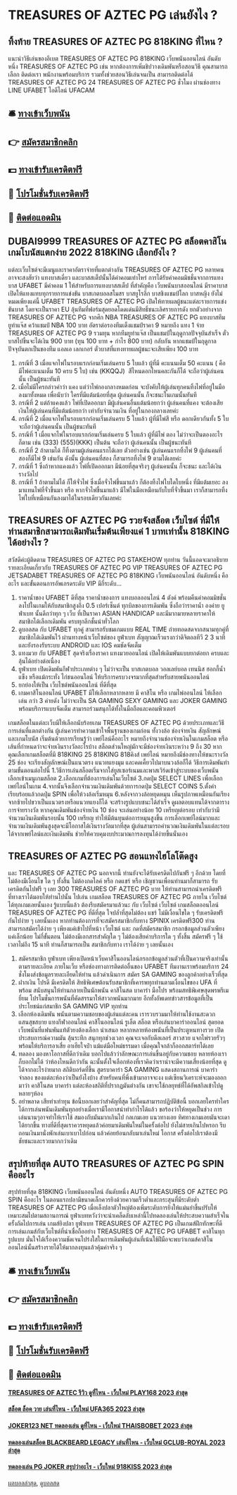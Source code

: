 # TREASURES OF AZTEC PG เล่นยังไง ?
## ทิ้งท้าย TREASURES OF AZTEC PG 818KING ที่ไหน ?
แนะนำวิธีเล่นของอีเบต TREASURES OF AZTEC PG 818KING เว็บพนันออนไลน์ อันดับหนึ่ง TREASURES OF AZTEC PG เช่น หากต้องการเพิ่มชิปวางเดิมพันหรือสอนวิธี คุณสามารถเลือก ติดต่อเรา พนักงานพร้อมบริการ รวมทั้งช่วยสอนวิธีเล่นจนเป็น สามารถติดต่อได้ TREASURES OF AZTEC PG 24 TREASURES OF AZTEC PG ชั่วโมง ผ่านช่องทาง LINE UFABET ไอดีไลน์ UFACAM

## 🛎 [ทางเข้าเว็บพนัน](https://bit.ly/3SdLNi2)
## 👉 [สมัครสมาชิกคลิก](https://bit.ly/3SdLNi2)
## 💵 [ทางเข้ารับเครดิตฟรี](https://bit.ly/3dyRKHj)
## 👑 [โปรโมชั่นรับเครดิตฟรี](https://bit.ly/3dyRKHj)
## 📱 [ติดต่อแอดมิน](https://bit.ly/3dyRKHj)

## DUBAI9999 TREASURES OF AZTEC PG สล็อตคาสิโน เกมโบนัสแตกง่าย 2022 818KING เลือกยังไง ?
แต่ละเว็บไซต์จะมีเมนูและราคาอัตราจ่ายที่แตกต่างกัน TREASURES OF AZTEC PG หลายคนอาจจะสงสัยว่า แทงบาสเดี่ยว และบาสสเต็ปนั้นได้ค่าคอมเท่าไหร่ การได้รับค่าคอมมิชชั่นจากการแทงบาส UFABET มีค่าคอม 1 ให้สำหรับการแทงบาสสเต็ป ที่สำคัญคือ เว็บพนันบาสออนไลน์ มีราคาบาสเปิดให้แทงแทบทุกรายการแข่งขัน บาสเกตบอลสโมสร บาสยูโรลีก บาสชิงแชมป์โลก บาสหญิง
ยังไม่หมดเพียงแค่นี้ UFABET TREASURES OF AZTEC PG เปิดให้ทายผลผู้ชนะแต่ละรายการแข่งขันบาส โดยจะเป็นราคา EU ลุ้นทีมที่ฟอร์มสุดยอดโดดเด่นมีสิทธิ์ชนะเลิศรายการดัง ยกตัวอย่างจาก TREASURES OF AZTEC PG จากศึก NBA TREASURES OF AZTEC PG แทงบาสทีม ยูท่าแจ๊ส คว้าแชมป์ NBA 100 บาท อัตราต่อรองทีมเต็งแชมป์ราคา 9 หมายถึง แทง 1 จ่าย TREASURES OF AZTEC PG 9 รวมทุน หากทีมยูท่าแจ๊ส เป็นแชมป์ในฤดูกาลปัจจุบันสำเร็จ ตั๋วบาสไปขึ้นจะได้เงิน 900 บาท (ทุน 100 บาท + กำไร 800 บาท) กลับกัน หากแชมป์ในฤดูกาลปัจจุบันตกเป็นของทีม แอลเอ เลกเกอร์ ตั๋วบาสที่แทงทายผลผู้ชนะจะเสียเพียง 100 บาท
1. กรณีที่ 3 เมื่อแจกไพ่ในรอบแรกก่อนเริ่มเล่นครบ 5 ใบแล้ว ผู้ที่มี คะแนนเต็ม 50 คะแนน ( คือ มีไพ่คะแนนเต็ม 10 ครบ 5 ใบ) เช่น (KKQQJ)  สีไหนดอกไหนคละกันก็ได้ จะถือว่าผู้เล่นคนนั้น เป็นผู้ชนะทันที
2. เมื่อไม่มีใครกล่าวคำว่า แคง แต่ว่าไพ่กองกลางหมดก่อน จะบังคับให้ผู้เล่นทุกคนทิ้งไพ่ที่อยู่ในมือลงมาทั้งหมด เพื่อนับว่า ใครที่มีแต้มน้อยที่สุด ผู้เล่นคนนั้น ก็จะชนะในเกมนั้นทันที
3. กรณีที่ 2 แต่ถ้าแคงแล้ว ไพ่ที่เปิดออกมา มีผู้เล่นคนอื่นแต้มน้อยกว่า ผู้เล่นคนที่แคง จะต้องเสียเงินให้ผู้เล่นคนที่มีแต้มน้อยกว่า เท่ากับจำนวนเงิน ที่อยู่ในกองกลางเลยค่ะ
4. กรณีที่ 2 เมื่อแจกไพ่ในรอบแรกก่อนเริ่มเล่นครบ 5 ใบแล้ว ผู้ที่มีไพ่สี หรือ ดอกเดียวกันทั้ง 5 ใบ จะถือว่าผู้เล่นคนนั้น เป็นผู้ชนะทันที
5. กรณีที่ 1 เมื่อแจกไพ่ในรอบแรกก่อนเริ่มเล่นครบ 5 ใบแล้ว ผู้ที่มีไพ่ ตอง ไม่ว่าจะเป็นตองอะไรก็ตาม เช่น (333) (555)(KKK) เป็นต้น จะถือว่า ผู้เล่นคนนั้น เป็นผู้ชนะทันที
6. กรณีที่ 2 ถ้าตามได้ ก็ทิ้งตามผู้เล่นคนแรกได้เลย ตัวอย่างเช่น ผู้เล่นคนแรกทิ้งไพ่ 9 ผู้เล่นคนที่สองก็มีไพ่ 9 เช่นกัน ดังนั้น ผู้เล่นคนที่สอง ก็สามารถทิ้งไพ่ 9 ตามได้เลยค่ะ
7. กรณีที่ 1 ซึ่งถ้าหากแคงแล้ว ไพ่ที่เปิดออกมา มีน้อยที่สุดจริงๆ ผู้เล่นคนนั้น ก็จะชนะ และได้เงินรางวัลไป
8. กรณีที่ 1 ถ้าตามไม่ได้ ก็ให้จั่วไพ่ ซึ่งเมื่อจั่วไพ่ขึ้นมาแล้ว ก็ต้องทิ้งไพ่ใบใดใบหนึ่ง ที่มีแต้มเยอะ ลงมาแทนไพ่ที่จั่วขึ้นมา หรือ หากจั่วไพ่ขึ้นมาแล้ว มีไพ่ในมือเหมือนกับใบที่จั่วขึ้นมา เราก็สามารถทิ้งไพ่ใบที่เหมือนกันลงมาได้ในรอบเดียวกันเลยค่ะ

## TREASURES OF AZTEC PG รวยจังสล็อต เว็บไซต์ ที่มีให้ท่านสมาชิกสามารถเดิมพันเริ่มต้นเพียงแค่ 1 บาทเท่านั้น 818KING ได้อย่างไร ?
สวัสดีค่ะผู้ติดตาม TREASURES OF AZTEC PG STAKEHOW ทุกท่าน วันนี้แอดจะมาอธิบายรายละเอียดเกี่ยวกับ TREASURES OF AZTEC PG VIP TREASURES OF AZTEC PG JETSADABET TREASURES OF AZTEC PG 818KING เว็บพนันออนไลน์ อันดับหนึ่ง คืออะไร และขั้นตอนการอัพเกรดระดับ VIP มีกี่ระดับ...
1. ราคาน้ำของ UFABET ดีที่สุด ราคาน้ำของการ แทงบอลออนไลน์ 4 ตังค์ พร้อมคืนค่าคอมมิชชั่น ลงไปในเกมให้กับสมาชิกสูงถึง 0.5 เปอร์เซ็นต์ ทุกบิลของการเดิมพัน ซึ่งถือว่าราคาน้ำ องค่าย ยูฟ่าเบท นั้นดีกว่าทุก ๆ เว็บ ที่เป็นราคา ASIAN HANDICAP และมีมากมายหลายราคาให้สมาชิกได้เลือกเดิมพัน ครบทุกลีกชั้นนำทั่วโลก
2. ดูบอลสด กับ UFABET ทุกคู่ สามารถรับชมเกมแบบ REAL TIME ถ่ายทอดสดจากสนามทุกคู่ที่สมาชิกได้เดิมพันไว้ ผ่านทางหน้าเว็บไซต์ของ ยูฟ่าเบท สัญญาณเร็วแรงกว่าดิจิตอลทีวี 2 3 นาที และยังรองรับระบบ ANDROID และ IOS คมชัดจัดเต็ม
3. แทงมวย กับ UFABET สุดจริงเรื่องราคา แทงมวยออนไลน์ เปิดให้เดิมพันแบบยกต่อยก ครบและลุ้นได้อย่างต่อเนื่อง
4. ยูฟ่าเบท เปิดเดิมพันกีฬาประเภทต่าง ๆ ไม่ว่าจะเป็น บาสเกตบอล วอลเลย์บอล เทนนิส ฮอกกี้น้ำแข็ง หรือแม้กระทั่ง ไก่ชนออนไลน์ ให้บริการครบวงจรมากที่สุดสำหรับสายพนันออนไลน์
5. ยกย่องให้เป็น เว็บไซต์พนันออนไลน์ ที่ดีที่สุด
6. เกมคาสิโนออนไลน์ UFABET มีให้เลือกหลากหลาย มี คาสิโน หรือ เกมไพ่ออนไลน์ ให้เลือกเล่น กว่า 3 ค่ายดัง ไม่ว่าจะเป็น SA GAMING SEXY GAMING และ JOKER GAMING พร้อมบริการแบบจัดเต็ม สามารถร่วมสนุกได้ทั้งในมือถือและคอมพิวเตอร์

เกมสล็อตในแต่ละเว็บมีให้เลือกนับร้อยเกม TREASURES OF AZTEC PG ด้วยประเภทและวิธีการเล่นที่แตกต่างกัน ผู้เล่นควรทำความเข้าใจพื้นฐานของเกมก่อน ทั้งวงล้อ ช่องจ่ายเงิน สัญลักษณ์และเกมโบนัส เริ่มต้นด้วยการเรียนรู้ว่า เพย์ไลน์คืออะไร หมายถึงจำนวนช่องจ่ายเงินในเกมสล็อต หรือเส้นที่กำหนดว่าจะจ่ายเงินรางวัลอะไรบ้าง สล็อตส่วนใหญ่มักจะมีช่องจ่ายเงินระหว่าง 9 ถึง 30 หากคุณเลือกเกมสล็อตที่มี 818KING 25 818KING 818คิงส์ เพย์ไลน์ หมายถึงมีช่องทางให้ชนะรางวัล 25 ช่อง จะเรียงสัญลักษณ์เป็นแนวตรง แนวทแยงมุม และคดเคี้ยวไปมาบนวงล้อก็ได้
วิธีการเดิมพันทำตามขั้นตอนต่อไปนี้
1.วิธีการเล่นสล็อตเริ่มจากใส่ยูสเซอร์เนมและพาสเวิร์ดเข้าสู่ระบบของเว็บพนัน เลือกเข้าเมนูเกมสล็อต
2.เลือกเกมที่ต้องการเล่นในเว็บไซต์
3.กดปุ่ม SELECT LINES เพื่อเลือกเพย์ไลน์ในเกม
4.จากนั้นจึงเลือกจำนวนเงินเดิมพันด้วยการกดปุ่ม SELECT COINS
5.ตั้งค่าเรียบร้อยแล้วกดปุ่ม SPIN เพื่อให้วงล้อเริ่มหมุน
6.หลังจากวงล้อหยุดหมุน เห็นรูปภาพเหมือนกันเรียงจากซ้ายไปขวาเป็นแนวตรงหรือแนวทแยงก็ได้ จะสร้างรูปแบบชนะได้สำเร็จ ดูผลตอบแทนได้จากตารางการจ่ายรางวัล
หากคุณเดิมพันช่องจ่ายเงิน 10 ช่อง จะเล่นอย่างน้อย 10 เหรียญต่อรอบ เท่ากับว่ามีจำนวนเงินเดิมพันรอบนั้น 100 เหรียญ ทำให้มีต้นทุนต่อการหมุนสูงขึ้น การเลือกเพย์ไลน์มากและจำนวนเงินเดิมพันสูงสุดจะมีโอกาสได้เงินรางวัลมากที่สุด ผู้เล่นสามารถคำนวณเงินเดิมพันในแต่ละรอบได้จากเพย์ไลน์และเงินเดิมพัน ช่วยให้ควบคุมงบประมาณการลงทุนได้ง่ายขึ้นนั่นเอง

## TREASURES OF AZTEC PG สอนแทงไฮโลโต๊ดสูง
และ TREASURES OF AZTEC PG นอกจากนี้ ท่านยังจะได้รับเครดิตไปกันฟรี ๆ อีกด้วย โดยที่ไม่ต้องมีเงื่อนไข ใด ๆ ทั้งสิ้น ไม่ต้องกดไลค์ หรือ กดแชร์ หรือ เชิญชวนเพื่อนท่านมาก็สามารถ รับเครดิตกันไปฟรี ๆ เลย 300 TREASURES OF AZTEC PG บาท ให้ท่านสามารถนำเครดิตฟรี ที่ทางเราได้มอบให้ท่านไปนั้น ไปเล่น เกมสล็อต TREASURES OF AZTEC PG ภายใน เว็บไซต์ ได้ทุกเกมเลยนั้นเอง
รู้แบบนี้แล้ว ต้องรีบสมัครมาแล้วนะ กับ เว็บไซต์ เว็บไซต์ เกมสล็อตออนไลน์ TREASURES OF AZTEC PG ที่ดีที่สุด ใจปล้ำที่สุดไม่ต้อง แชร์ ไม่มีเงื่อนไขใด ๆ รับเครดิตฟรี กันไปง่าย ๆ เลยนั้นเอง
หากท่านต้องการที่จะสมัครสมาชิกกับทาง SPINIX เครดิตฟรี300 ท่านสามารถสมัครได้ง่าย ๆ เพียงแค่เข้าไปที่หน้า เว็บไซต์ และ กดที่สมัครสมาชิก กรอกข้อมูลส่วนตัวเพียงแค่เล็กน้อย ไม่กี่ขั้นตอน ไม่ต้องมีเอกสารสำคัญใด ๆ ไม่ต้องเสียค่าบริการใด ๆ ทั้งสิ้น สมัครฟรี ๆ ใช้เวลาไม่ถึง 15 นาที ท่านก็สามารถเป็น สมาชิกกับทาง เราได้ง่าย ๆ เลยนั้นเอง
1. สมัครสมาชิก ยูฟ่าเบท เพียงเปิดหน้าเว็บคาสิโนออนไลน์กรอกข้อมูลส่วนตัวที่เป็นความจริงเท่านั้น ตามรายละเอียด ภายในเว็บ หรือช่องทางการติดต่ออื่นของ UFABET ทีมงานเราพร้อมบริการ 24 ชั่งโมงส่งข้อมูลรายละเอียดให้ท่าน แล้วดำเนินการ สมัคร SA GAMING ของลูกค้าอย่างเร็วที่สุด
2. ฝากเงิน โปรดี มีเครดิตให้ สิทธิพิเศษต้อนรับสมาชิกที่เคารพทุกท่านตามเงื่อนไขของ UFA ที่พร้อม สนับสนุนให้ท่านกลายเป็นนักพนัน คาสิโนสด บาคาร่า มือโปร พร้อมสทธิพิเศษสุดพรพรีเมยี่ยม โปรโมชั่นการพนันที่คัดสรรมาให้สาวกพนันมากมาย อีกทั้งอัพเดทข่าวสารข้อมูลที่เป็นประโยชน์แก่สมาชิก SA GAMING VIP ทุกท่าน
3. เลือกห้องเดิมพัน พนันตามความชอบของผู้เล่นแต่ละคน เรารวบรวมมาให้ท่านใช้งานสะดวกแสนสุขสบาย แทงกีฬาออนไลน์ คาสิโนออนไลน์ รูเล็ต สล็อต หรือเล่นบาคาร่าออนไลน์ สุดยอดเว็บพนันที่แฟนพันแท้ตัวยงต้องเลือก นำเสนอ หลากหลายห้องพนันที่เป็นประตูหนทางรวย เปิดประสบการณ์ความมัน ลุ้นระทึก สนุกทุกช่วงเวลา คุณจะเจอกับดีลเลอร์ สาวสวย แจกไพ่รวยรัวๆพร้อมให้บริการอาเสี่ย อาเฮียใจป๋า แม้แต่มือใหม่ธรรมดา เมื่อคุณใจกล้าก็ออกสตาร์ทได้เลย
4. ทดลอง มองหาโอกาสที่ดีกว่าเดิม บอกไปแล้วว่าลักษณะการเล่นขึ้นอยู่กับความชอบ หลายห้องเราก็บอกไม่ได้ ว่าห้องไหนดีกว่ากัน ฉะนั้นตั้งใจเลือกห้องที่เราคิดว่าเราน่าจะมีความเสี่ยงน้อยที่สุด ดูได้จากอะไรง่ายมาก สถิติบอร์ดที่ขึ้น สูตรบาคาร่า SA GAMING แสดงสถานการณ์ บาคาร่าจำลอง ของแต่ละห้องว่าเป็นยังไงบ้าง สำหรับคนที่พึ่งเข้ามาอาจจะงง แต่เซียนวิเคราะห์จะมองออกมาว่า คาสิโนสด บาคาร่า แต่ละห้องสถิติที่ปรากฏมันต่างกัน เขาจะใช้กลยุทธ์ที่ได้อัพสกิลเข้าไปดูหลายๆห้อง
5. อย่าพลาด เสียท่าเท่าทุน ข้อนี้บอกเลยว่าสำคัญที่สุด ไม่กี่คนสามารถปฏิบัติข้อนี้ บอกเลยใครทำใครได้การเล่นพนันเดิมพันทุกอย่างเมื่อเรามีโอกาสนำทำกำไรได้แล้ว ขอร้องว่าให้หยุดเป็นช่วง การเล่นนานๆอาจทำให้เราใช้ สมองกับมันมากเกินไป กลเกมเอย แนวทางเอย ทิศทางเกมเอยมันจะเดาได้ยากขึ้น ทางที่ดีที่สุดเราควรหยุดแล้วค่อยมาเดิมพันใหม่ในครั้งต่อไป ยังไม่สายเกินไปหรอก รีบถอนเงินมานั่งพักเล่นเบาเบาไปก่อน แล้วค่อยย้อนกลับมาเล่นใหม่ โอกาส ครั้งต่อไปเราต้องมีชัยชนะและรวยมากกว่าเดิม

## สรุปท้ายที่สุด AUTO TREASURES OF AZTEC PG SPIN คืออะไร
สรุปท้ายที่สุด 818KING เว็บพนันออนไลน์ อันดับหนึ่ง AUTO TREASURES OF AZTEC PG SPIN คืออะไร ในตอนแรกปลามีขนาดเล็กควรยิงด้วยความเร็วต่ำและกระสุนที่มีระดับต่ำ TREASURES OF AZTEC PG เมื่อเล็งปลาตัวใหญ่ต้องเพิ่มระดับการยิงให้แม่นยำขึ้นปรับให้เหมาะสมไปตามสถานการณ์
ยูฟ่าเบทหวังว่าจะนำเคล็ดลับเหล่านี้ไปทดลองเล่นให้ประสบความสำเร็จในครั้งถัดไปการเล่น เกมส์ยิงปลา ยูฟ่าเบท TREASURES OF AZTEC PG เป็นเกมส์ฝึกทักษะที่ดีการเล่นเกมส์กับเว็บไซต์ที่น่าเชื่อถืออย่าง TREASURES OF AZTEC PG UFABET คาสิโนทุกรูปแบบ มั่นใจได้เรื่องความชัดเจนโปร่งใสในการเดิมพันผู้เล่นที่เน้นใช้ฝีมือจะพบว่าเกมส์คาสิโนออนไลน์นั้นสร้างรายได้ให้มากลงทุนแล้วคุ้มค่าจริง ๆ

## 🛎 [ทางเข้าเว็บพนัน](https://bit.ly/3SdLNi2)
## 👉 [สมัครสมาชิกคลิก](https://bit.ly/3SdLNi2)
## 💵 [ทางเข้ารับเครดิตฟรี](https://bit.ly/3dyRKHj)
## 👑 [โปรโมชั่นรับเครดิตฟรี](https://bit.ly/3dyRKHj)
## 📱 [ติดต่อแอดมิน](https://bit.ly/3dyRKHj)

#### [TREASURES OF AZTEC รีวิว ดูที่ไหน - เว็บใหม่ PLAY168 2023 ล่าสุด](https://atom.io/themes/treasures%20of%20aztec%20รีวิว%20ดูที่ไหน%20-%20เว็บใหม่%20play168%202023%20ล่าสุด)
#### [สล็อต ล็อค วาย เล่นที่ไหน - เว็บใหม่ UFA365 2023 ล่าสุด](https://atom.io/themes/สล็อต%20ล็อค%20วาย%20เล่นที่ไหน%20-%20เว็บใหม่%20ufa365%202023%20ล่าสุด)
#### [JOKER123 NET ทดลองเล่น ดูที่ไหน - เว็บใหม่ THAISBOBET 2023 ล่าสุด](https://atom.io/themes/joker123%20net%20ทดลองเล่น%20ดูที่ไหน%20-%20เว็บใหม่%20thaisbobet%202023%20ล่าสุด)
#### [ทดลองเล่นสล็อต BLACKBEARD LEGACY เล่นที่ไหน - เว็บใหม่ GCLUB-ROYAL 2023 ล่าสุด](https://atom.io/themes/ทดลองเล่นสล็อต%20blackbeard%20legacy%20เล่นที่ไหน%20-%20เว็บใหม่%20gclub-royal%202023%20ล่าสุด)
#### [ทดลองเล่น PG JOKER สรุปว่าอะไร - เว็บใหม่ 918KISS 2023 ล่าสุด](https://atom.io/themes/ทดลองเล่น%20pg%20joker%20สรุปว่าอะไร%20-%20เว็บใหม่%20918kiss%202023%20ล่าสุด)

[ผลบอลล่าสุด](https://siamsport.tv "ผลบอลล่าสุด"), [ดูบอลสด](https://siamsport.tv/ดูบอลสด "ดูบอลสด")